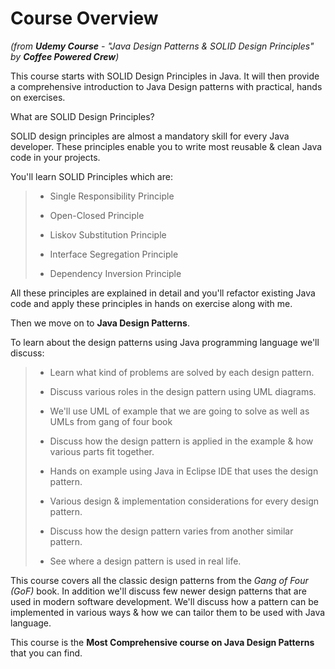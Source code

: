 # Course Overview

*(from **Udemy Course** - "Java Design Patterns & SOLID Design Principles" by __Coffee Powered Crew__)*

This course starts with SOLID Design Principles in Java. It will then provide a comprehensive introduction to Java Design patterns with practical, hands on exercises.



What are SOLID Design Principles?

SOLID design principles are almost a mandatory skill for every Java developer. These principles enable you to write most reusable & clean Java code in your projects.

You'll learn SOLID Principles which are:


>- Single Responsibility Principle
>
>- Open-Closed Principle
>
>- Liskov Substitution Principle
>
>- Interface Segregation Principle
>
>- Dependency Inversion Principle



All these principles are explained in detail and you'll refactor existing Java code and apply these principles in hands on exercise along with me.

Then we move on to **Java Design Patterns**.

To learn about the design patterns using Java programming language we'll discuss:   


>- Learn what kind of problems are solved by each design pattern.
>
>- Discuss various roles in the design pattern using UML diagrams.
>
>- We'll use UML of example that we are going to solve as well as UMLs from gang of four book
>
>- Discuss how the design  pattern is applied in the example & how various parts fit together.
>
>- Hands on example using Java in Eclipse IDE that uses the design pattern.
>
>- Various design & implementation considerations for every design pattern.
>
>- Discuss how the design pattern varies from another similar pattern.
>
>- See where a design pattern is used in real life.

This course covers all the classic design patterns from the *Gang of Four (GoF)* book. In addition we'll discuss few newer design patterns that are used in modern software development. We'll discuss how a pattern can be implemented in various ways & how we can tailor them to be used with Java language.

This course is the **Most Comprehensive course on Java Design Patterns** that you can find.
